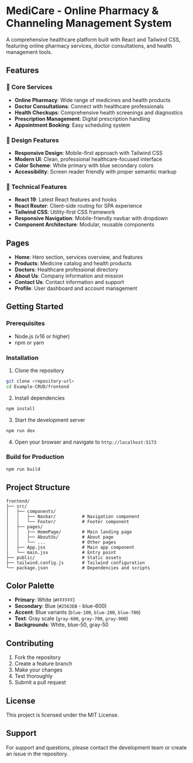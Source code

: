 # MediCare - Online Pharmacy & Channeling Management System

A comprehensive healthcare platform built with React and Tailwind CSS, featuring online pharmacy services, doctor consultations, and health management tools.

## Features

### 🏥 Core Services
- **Online Pharmacy**: Wide range of medicines and health products
- **Doctor Consultations**: Connect with healthcare professionals
- **Health Checkups**: Comprehensive health screenings and diagnostics
- **Prescription Management**: Digital prescription handling
- **Appointment Booking**: Easy scheduling system

### 🎨 Design Features
- **Responsive Design**: Mobile-first approach with Tailwind CSS
- **Modern UI**: Clean, professional healthcare-focused interface
- **Color Scheme**: White primary with blue secondary colors
- **Accessibility**: Screen reader friendly with proper semantic markup

### 🚀 Technical Features
- **React 19**: Latest React features and hooks
- **React Router**: Client-side routing for SPA experience
- **Tailwind CSS**: Utility-first CSS framework
- **Responsive Navigation**: Mobile-friendly navbar with dropdown
- **Component Architecture**: Modular, reusable components

## Pages

- **Home**: Hero section, services overview, and features
- **Products**: Medicine catalog and health products
- **Doctors**: Healthcare professional directory
- **About Us**: Company information and mission
- **Contact Us**: Contact information and support
- **Profile**: User dashboard and account management

## Getting Started

### Prerequisites
- Node.js (v16 or higher)
- npm or yarn

### Installation

1. Clone the repository
```bash
git clone <repository-url>
cd Example-CRUD/frontend
```

2. Install dependencies
```bash
npm install
```

3. Start the development server
```bash
npm run dev
```

4. Open your browser and navigate to `http://localhost:5173`

### Build for Production

```bash
npm run build
```

## Project Structure

```
frontend/
├── src/
│   ├── components/
│   │   ├── Navbar/          # Navigation component
│   │   └── Footer/          # Footer component
│   ├── pages/
│   │   ├── HomePage/        # Main landing page
│   │   ├── AboutUs/         # About page
│   │   └── ...              # Other pages
│   ├── App.jsx              # Main app component
│   └── main.jsx             # Entry point
├── public/                  # Static assets
├── tailwind.config.js       # Tailwind configuration
└── package.json             # Dependencies and scripts
```

## Color Palette

- **Primary**: White (`#FFFFFF`)
- **Secondary**: Blue (`#2563EB` - blue-600)
- **Accent**: Blue variants (`blue-100`, `blue-200`, `blue-700`)
- **Text**: Gray scale (`gray-600`, `gray-700`, `gray-900`)
- **Backgrounds**: White, blue-50, gray-50

## Contributing

1. Fork the repository
2. Create a feature branch
3. Make your changes
4. Test thoroughly
5. Submit a pull request

## License

This project is licensed under the MIT License.

## Support

For support and questions, please contact the development team or create an issue in the repository.
